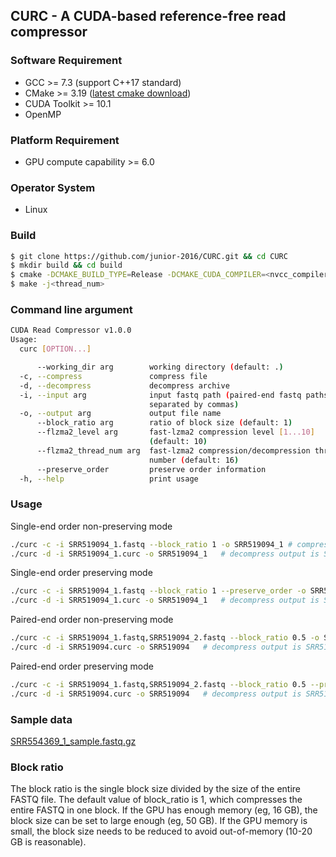 ## CURC - A CUDA-based reference-free read compressor

### Software Requirement
- GCC >= 7.3 (support C++17 standard)
- CMake >= 3.19 ([latest cmake download](https://github.com/Kitware/CMake/releases/download/v3.21.3/cmake-3.21.3-linux-x86_64.tar.gz))
- CUDA Toolkit >= 10.1
- OpenMP

### Platform Requirement
- GPU compute capability >= 6.0

### Operator System
- Linux

### Build
```bash
$ git clone https://github.com/junior-2016/CURC.git && cd CURC 
$ mkdir build && cd build
$ cmake -DCMAKE_BUILD_TYPE=Release -DCMAKE_CUDA_COMPILER=<nvcc_compiler_path> ..
$ make -j<thread_num>
```

### Command line argument
```bash 
CUDA Read Compressor v1.0.0
Usage:
  curc [OPTION...]

      --working_dir arg        working directory (default: .)
  -c, --compress               compress file
  -d, --decompress             decompress archive
  -i, --input arg              input fastq path (paired-end fastq paths are 
                               separated by commas)
  -o, --output arg             output file name
      --block_ratio arg        ratio of block size (default: 1)
      --flzma2_level arg       fast-lzma2 compression level [1...10] 
                               (default: 10)
      --flzma2_thread_num arg  fast-lzma2 compression/decompression thread 
                               number (default: 16)
      --preserve_order         preserve order information
  -h, --help                   print usage
```

### Usage
Single-end order non-preserving mode
```bash 
./curc -c -i SRR519094_1.fastq --block_ratio 1 -o SRR519094_1 # compress output is SRR519094_1.curc
./curc -d -i SRR519094_1.curc -o SRR519094_1   # decompress output is SRR519094_1.seq
```
Single-end order preserving mode
```bash 
./curc -c -i SRR519094_1.fastq --block_ratio 1 --preserve_order -o SRR519094_1 # compress output is SRR519094_1.curc
./curc -d -i SRR519094_1.curc -o SRR519094_1   # decompress output is SRR519094_1.seq
```
Paired-end order non-preserving mode
```bash 
./curc -c -i SRR519094_1.fastq,SRR519094_2.fastq --block_ratio 0.5 -o SRR519094 # compress output is SRR519094.curc
./curc -d -i SRR519094.curc -o SRR519094   # decompress output is SRR519094_1.seq and SRR519094_2.seq
```
Paired-end order preserving mode
```bash 
./curc -c -i SRR519094_1.fastq,SRR519094_2.fastq --block_ratio 0.5 --preserve_order -o SRR519094 # compress output is SRR519094.curc
./curc -d -i SRR519094.curc -o SRR519094   # decompress output is SRR519094_1.seq and SRR519094_2.seq
```

### Sample data
[SRR554369_1_sample.fastq.gz](data/SRR554369_1_sample.fastq.gz)

### Block ratio
The block ratio is the single block size divided by the size of the entire FASTQ file.
The default value of block_ratio is 1, which compresses the entire FASTQ in one block.
If the GPU has enough memory (eg, 16 GB), the block size can be set to large enough (eg, 50 GB).
If the GPU memory is small, the block size needs to be reduced to avoid out-of-memory (10-20 GB is reasonable).
